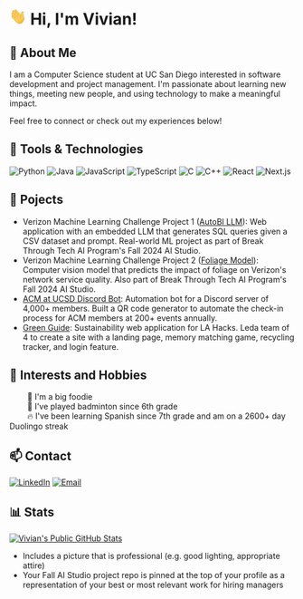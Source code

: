 <h1><img src="./wave.gif" width="30px" height="30px" /> Hi, I'm Vivian!</h1>

<!-- [![LinkedIn](https://img.shields.io/badge/-LinkedIn-000?&logo=LinkedIn)](https://www.linkedin.com/in/vivianliu532)
[![Email](https://img.shields.io/badge/-Email-000?&logo=gmail)](mailto:v6liu@ucsd.edu) -->

<!-- </div> -->


## 🌱 About Me

I am a Computer Science student at UC San Diego interested in software development and project management. I'm passionate about learning new things, meeting new people, and using technology to make a meaningful impact.

Feel free to connect or check out my experiences below!


## 🔧 Tools & Technologies

<!-- ### Languages -->

![Python](https://img.shields.io/badge/-Python-000?&logo=Python)
![Java](https://img.shields.io/badge/-Java-000?&logo=Java)
![JavaScript](https://img.shields.io/badge/-JavaScript-000?&logo=JavaScript)
![TypeScript](https://img.shields.io/badge/-TypeScript-000?&logo=TypeScript)
![C](https://img.shields.io/badge/-C-000?&logo=C)
![C++](https://img.shields.io/badge/-C++-000?&logo=c%2b%2b&logoColor=00599C)
![React](https://img.shields.io/badge/-React-000?&logo=React)
![Next.js](https://img.shields.io/badge/-Next.js-000?&logo=nextdotjs)


## 📓 Pojects

- Verizon Machine Learning Challenge Project 1 ([AutoBI LLM](https://github.com/am2558/verizon-sql-autobi)): Web application with an embedded LLM that generates SQL queries given a CSV dataset and prompt. Real-world ML project as part of Break Through Tech AI Program's Fall 2024 AI Studio.
- Verizon Machine Learning Challenge Project 2 ([Foliage Model](https://github.com/Verizon-4/Foliage)): Computer vision model that predicts the impact of foliage on Verizon's network service quality. Also part of Break Through Tech AI Program's Fall 2024 AI Studio.
- [ACM at UCSD Discord Bot](https://github.com/acmucsd/discord-bot): Automation bot for a Discord server of 4,000+ members. Built a QR code generator to automate the check-in process for ACM members at 200+ events annually.
- [Green Guide](https://github.com/Stuart6557/LA-Hacks-2023): Sustainability web application for LA Hacks. Leda team of 4 to create a site with a landing page, memory matching game, recycling tracker, and login feature.


## 🎨 Interests and Hobbies

&nbsp;&nbsp;&nbsp;&nbsp;&nbsp;&nbsp;&nbsp;&nbsp;🥖 I'm a big foodie  
&nbsp;&nbsp;&nbsp;&nbsp;&nbsp;&nbsp;&nbsp;&nbsp;🏸 I've played badminton since 6th grade  
&nbsp;&nbsp;&nbsp;&nbsp;&nbsp;&nbsp;&nbsp;&nbsp;🔥 I've been learning Spanish since 7th grade and am on a 2600+ day Duolingo streak


## 📫 Contact

[![LinkedIn](https://img.shields.io/badge/-LinkedIn-000?&logo=LinkedIn)](https://www.linkedin.com/in/vivianliu532)
[![Email](https://img.shields.io/badge/-Email-000?&logo=gmail)](mailto:v6liu@ucsd.edu)


## 📊 Stats

<!-- https://github.com/anuraghazra/github-readme-stats
https://github.com/DenverCoder1/github-readme-streak-stats -->

[![Vivian's Public GitHub Stats](https://github-readme-stats.vercel.app/api?username=Stuart6557&show_icons=true&include_all_commits=true&show=prs_merged&custom_title=Vivian's%20Public%20GitHub%20Stats&theme=nightowl)](https://github.com/anuraghazra/github-readme-stats)


- Includes a picture that is professional (e.g. good lighting, appropriate attire)
- Your Fall AI Studio project repo is pinned at the top of your profile as a representation of your best or most relevant work for hiring managers


<!--
## Optional Sections

Achievements or Certifications

Open Source

Blogs
-->

<!-- Submission: https://lms.ecornell.com/courses/1788087/assignments/12965218 -->
